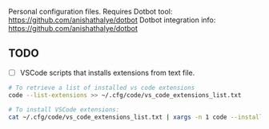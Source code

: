Personal configuration files. 
Requires Dotbot tool: https://github.com/anishathalye/dotbot
Dotbot integration info: https://github.com/anishathalye/dotbot

## TODO

 - [ ] VSCode scripts that installs extensions from text file.
 ```bash
# To retrieve a list of installed vs code extensions
code --list-extensions >> ~/.cfg/code/vs_code_extensions_list.txt

 # To install VSCode extensions:
 cat ~/.cfg/code/vs_code_extensions_list.txt | xargs -n 1 code --install-extension
 ```
